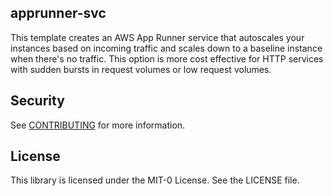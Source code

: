## apprunner-svc

This template creates an AWS App Runner service that autoscales your instances based on incoming traffic and scales down to a baseline instance when there's no traffic. This option is more cost effective for HTTP services with sudden bursts in request volumes or low request volumes.

## Security

See [CONTRIBUTING](CONTRIBUTING.md#security-issue-notifications) for more information.

## License

This library is licensed under the MIT-0 License. See the LICENSE file.

